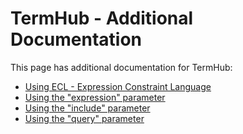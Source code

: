 <a name="top" />

TermHub - Additional Documentation
====================================================================

This page has additional documentation for TermHub:

- [Using ECL - Expression Constraint Language](ECL.md)
- [Using the "expression" parameter](EXPRESSION.md)
- [Using the "include" parameter](INCLUDE.md)
- [Using the "query" parameter](SEARCH.md)
